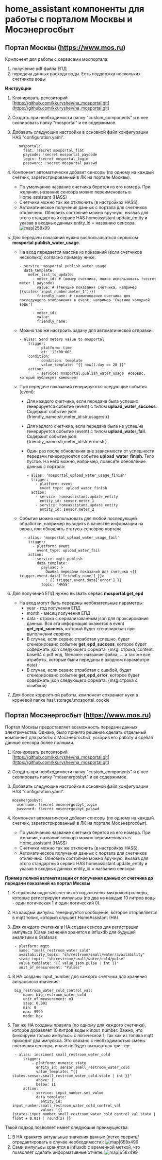 # home_assistant компоненты для работы с порталом Москвы и Мосэнергосбыт

## Портал Москвы (https://www.mos.ru)
Компонент для работы с сервисами моспортала:
1. получение pdf файла ЕПД
2. передача данных расхода воды. Есть поддержка нескольких счетчиков воды

**Инструкции**
1. Клонировать репозиторий [https://github.com/kkuryshev/ha_mosportal.git](https://github.com/kkuryshev/ha_mosportal.git)
2. Создать при необходимости папку "custom_components" и в нее скопировать папку "mosportal" и ее содержимое.
3. Добавить следующие настройки в основной файл конфигурации HAS "configuration.yaml". 

          mosportal:
            flat: !secret mosportal_flat
            paycode: !secret mosportal_paycode
            login: !secret mosportal_login
            password: !secret mosportal_passwd

4. Компонент автоматически добавит сенсоры (по одному на каждый счетчик, зарегистрированный в ЛК на портале Москвы). 
   * По умолчанию название счетчика берется из его номера. При желании, название сенсора можно переименовать в Home_assistant (HASS)
   * Счетчики можно так же отключить (в настройках HASS). 
   * Автоматическое получения данных с портала для счетчиков отключено. Обновить состояние можно вручную, вызвав для этого стандартный сервис HAS homeassistant.update_entity и указав в входных данных entity_id = названию сенсора. 
  ![map|258x99](img/sensor.png)

5. Для передачи показаний нужно воспользоваться сервисом **mosportal.publish_water_usage**. 
    * На вход передается массив из показаний (если счетчиков несколько) согласно примеру ниже:
   
          - service: mosportal.publish_water_usage
            data_template:
              meter_list_to_update:
                - meter_id: # (номер счетчика, можно использовать !secret meter_1_paycode)
                  value: # (текущие показания счетчика, например {{states('input_number.meter_1')}})
                  friendly_name: # (наименование счетчика для последующего отображения в event, например 'Счетчик холодной воды')                    
                  ...
                - meter_id:
                  value:
                  friendly_name: 

    * Можно так же настроить задачу для автоматической отправки:
  
          - alias: Send meters value to mosportal
              trigger:
                  - platform: time
                    at: '12:00:00'
              condition:
                  - condition: template
                    value_template: "{{ now().day == 20 }}"
              action:
                  - service: mosportal.publish_water_usage  #сервис, который публикует компонент 

    * При передаче показаний генерируются следующие события  (event):
      * Для каждого счетчика, если передача была успешно генерируется событие (event) с типом **upload_water_success**. Содержит событие json: {friendly_name:str,meter_id:str,usage:str}
      * Для кадлого счетчкиа, если передача была не успешна генерируется событие (event) с типом **upload_water_fail**. Содержит событие json: {friendly_name:str,meter_id:str,error:str}
      * Один раз после обновления вне зависимости от успешности передачи генерируюется событие **upload_water_finish**. Тело пустое. На него можно, например, повесить обновление данных с портала:

            - alias: 'mosportal_upload_water_usage_finish'
              trigger:
                - platform: event
                  event_type: upload_water_finish
              action:
                - service: homeassistant.update_entity
                  entity_id: sensor.meter_1
                - service: homeassistant.update_entity
                  entity_id: sensor.meter_2

                  

    * События можно использовать для любой последующей обработки, например выводить в качестве информации на экран, или обновлять статусы сенсоров портала

            - alias: 'mosportal_upload_water_usage_fail'
              trigger:
                - platform: event
                  event_type: upload_water_fail
              action:
                - service: mqtt.publish
                  data_template:
                    payload: >
                      Ошибка передачи показаний для счетчика <{{ trigger.event.data['friendly_name'] }}>
                      : {{ trigger.event.data['error'] }}
                    topic: 'HASS'
6. Для получения ЕПД нужно вызвать сервис **mosportal.get_epd**
   * На вход могут быть переданы необязательные параметры:
     * year - год получения ЕПД
     * month - месяц получения EПД
     * data - строка с сериализованным json для проксирования данных. Вся эта информация окажется в event **get_epd_success**, который будет сгенерирован при выполнении сервиса
     * В случае, если сервис отработал успешно, будет сгенерировано событие **get_epd_success**, которое будет содержать json следующего формата: {msg: строка, content: base64 с pdf епд, filename: название файла, ... а так же все атрибуты, которые были переданы в входном парамертре data}
     * В случае, если сервис отработал с ошибой, будет сгенерировано событие **get_epd_error**, которое будет содержать json следующего формата: {msg:строка с ошибкой}

7. Для более корректной работы, компонент сохраняет куки в корневой папке has/.storage/.mosportal_cookie
   

## Портал Мосэнергосбыт (https://www.mos.ru)
Портал Москвы предоставляет возможность передачи данных электричества. Однако, было принято решение сделать отдельный компонент для работы с Мосэнергосбыт, ускорив его работу и сделав данные сенсора более полными.

1. Клонировать репозиторий [https://github.com/kkuryshev/ha_mosportal.git](https://github.com/kkuryshev/ha_mosportal.git)
2. Создать при необходимости папку "custom_components" и в нее скопировать папку "mosenergosbyt" и ее содержимое.
3.  Добавить следующие настройки в основной файл конфигурации HAS "configuration.yaml". 

        mosenergosbyt:
          username: !secret mosenergosbyt_login
          password: !secret mosenergosbyt_passwd
4. Компонент автоматически добавит сенсоры (по одному на каждый счетчик, зарегистрированный в ЛК на портале Мосэнергосбыт). 
   * По умолчанию название счетчика берется из его номера. При желании, название сенсора можно переименовать в Home_assistant (HASS)
   * Счетчики можно так же отключить (в настройках HASS). 
   * Автоматическое получения данных с портала для счетчиков отключено. Обновить состояние можно вручную, вызвав для этого стандартный сервис HAS homeassistant.update_entity и указав в входных данных entity_id = названию сенсора. 
  
**Пример полной автоматизации от получения данных от счетчика до передачи показаний на портал Москвы**
1. К герконам водяных счетчиков подключены микроконтроллеры, которые регистрируют импульсы (по два на каждые 10 литров воды - один логическая 1 и один логический 0). 
2. На каждый импульс генерируется сообщение, которое отправляется в mqtt топик, который слушает HomeAssistant (HA)
3. Для каждого счеткика в HA создан сенсор для регистрации импульса (Сами значения хранятся в influxdb для будущей аналитики в Grafana):
  
        - platform: mqtt
          name: "small_restroom_water_cold"
          availability_topic: "sh/restroom/small/water/availability"
          state_topic: "sh/restroom/small/water/cold/pulse"
          value_template: "{{ value_json.pulse | int }}"
          unit_of_measurement: "Pulses"

4. В HA созданы input_number для каждого счетчика для хранения актуального значения:
  
        big_restroom_water_cold_control_val:
            name: big_restroom_water_cold
            unit_of_measurement: m3
            step: 0.001
            min: 0
            max: 9999
            mode: box

5. Так же HA созданы правила (по одному для каждого счетчика), которое добавляет 10 литров воды к input_number. Важно, что фиксируем только импульсы с логической 1, так как из топика mqtt приходит два импульса. Это связано с необходимостью смены состояния сенсора, иначе не будет вызываться триггер:
  
        - alias: incriment small_restroom_water_cold
            trigger:
                - platform: numeric_state
                  entity_id: sensor.small_restroom_water_cold
                  value_template: "{{ states.sensor.small_restroom_water_cold.state | int }}"
                  above: 1
                  below: 11
            action:
                - service: input_number.set_value
                  data_template:
                    entity_id: input_number.small_restroom_water_cold_control_val
                    value: '{{ (states.input_number.small_restroom_water_cold_control_val.state | float + 0.01) | round(2) }}'

Такой подход позволяет имеет следующие преимущества:
1. В HA хранятся актуальные значения данных (легко сверить/отредактировать в случае необходимости):
![map|658x499](img/1.png)
2. Сами импульсы хранятся в influxdb с временной меткой, что позволяет сделать информативные отчеты:
![map|658x499](img/2.png)